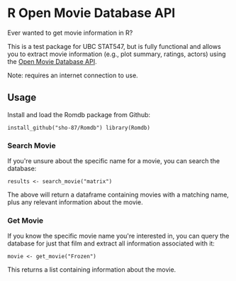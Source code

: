 <!-- README.md is generated from README.Rmd. Please edit that file -->
R Open Movie Database API
=========================

Ever wanted to get movie information in R?

This is a test package for UBC STAT547, but is fully functional and allows you to extract movie information (e.g., plot summary, ratings, actors) using the [Open Movie Database API](http://www.omdbapi.com).

Note: requires an internet connection to use.

Usage
-----

Install and load the Romdb package from Github:

`install_github("sho-87/Romdb") library(Romdb)`

### Search Movie

If you're unsure about the specific name for a movie, you can search the database:

`results <- search_movie("matrix")`

The above will return a dataframe containing movies with a matching name, plus any relevant information about the movie.

### Get Movie

If you know the specific movie name you're interested in, you can query the database for just that film and extract all information associated with it:

`movie <- get_movie("Frozen")`

This returns a list containing information about the movie.

